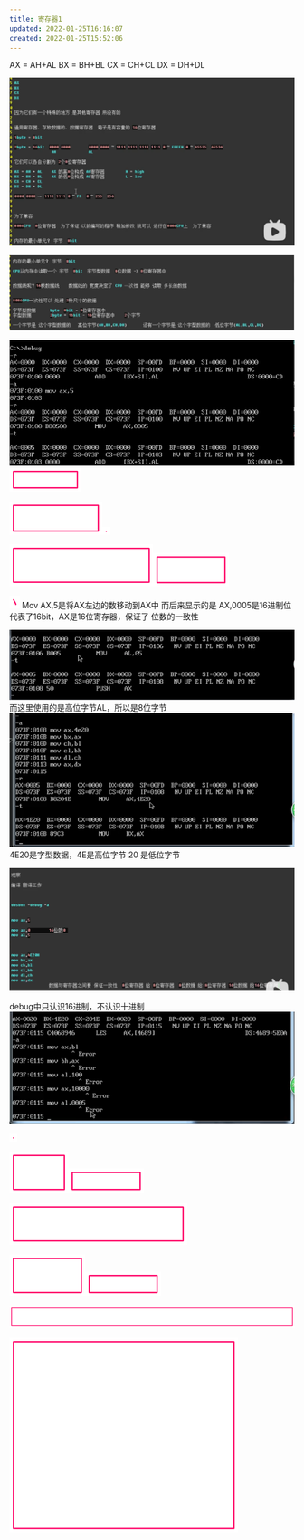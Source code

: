 ```yaml
---
title: 寄存器1
updated: 2022-01-25T16:16:07
created: 2022-01-25T15:52:06
---
```


AX = AH+AL
BX = BH+BL
CX = CH+CL
DX = DH+DL

![image1](../../resources/5164326d613f4a7a9c46ed42faa438f9.png)

![image2](../../resources/a959942d7fff4938ae7b678bce666500.png)

![image3](../../resources/0716b225fc7f4937b35ce2d731402f4c.png)![image4](../../resources/460a833aaa904bc793d55f32e2df80ef.png)

![image5](../../resources/5a21023b591a46c58708ab6655cb19a3.png)![image6](../../resources/df1d1121d49f40059b4e176da2c47e8c.png)

![image7](../../resources/572f2c81c89e4f57aa138a78df918667.png)![image8](../../resources/26abbed607e644a184f448f726c87b6b.png)

![image9](../../resources/6407b2067bdb486a8c8c33e7d066c7ff.png)
Mov AX,5是将AX左边的数移动到AX中
而后来显示的是 AX,0005是16进制位
代表了16bit，AX是16位寄存器，保证了
位数的一致性

![image10](../../resources/f5ea0da05f314d7fb51faecec5dca583.png)
而这里使用的是高位字节AL，所以是8位字节
![image11](../../resources/9b26f88f8ee24e43815bc3ba48accd11.png)
4E20是字型数据，4E是高位字节 20 是低位字节

![image12](../../resources/f2361498f54a49e19ae58ca05e167b53.png)

debug中只认识16进制，不认识十进制
![image13](../../resources/268e30f1530947b6b33ca320e8098a7d.png)

![image14](../../resources/8f028f4e30f34c71a1378e10de75a959.png)

![image15](../../resources/3356fc15714948dabf9c1cfe91391f35.png)![image16](../../resources/ce1b517431c344baab59b6e69c9fd91a.png)

![image17](../../resources/f6c9e05b895447fc864ad8f67f941091.png)

![image18](../../resources/5fcb2f466af443e88eb328d0ec5b5364.png)![image16](../../resources/ce1b517431c344baab59b6e69c9fd91a.png)

![image19](../../resources/20d2f50f0fad41b7979add0a1d87a0b5.png)

![image20](../../resources/1dd83c97fcc54739bbc3ce764364913c.png)
